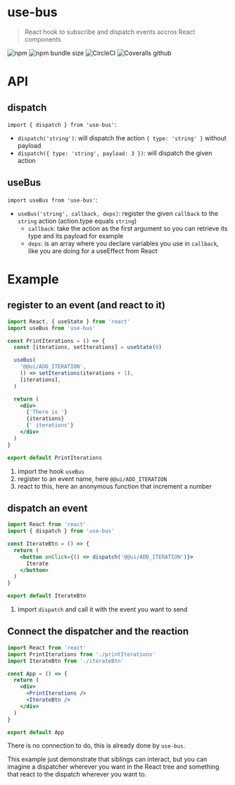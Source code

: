 # use-bus
> React hook to subscribe and dispatch events accros React components

![npm](https://img.shields.io/npm/v/use-bus.svg) ![npm bundle size](https://img.shields.io/bundlephobia/minzip/use-bus.svg) ![CircleCI](https://img.shields.io/circleci/build/github/fabienjuif/use-bus.svg) ![Coveralls github](https://img.shields.io/coveralls/github/fabienjuif/use-bus.svg)


# API
## dispatch
`import { dispatch } from 'use-bus'`:
- `dispatch('string')`: will dispatch the action `{ type: 'string' }` without payload
- `dispatch({ type: 'string', payload: 3 })`: will dispatch the given action

## useBus
`import useBus from 'use-bus'`:
- `useBus('string', callback, deps)`: register the given `callback` to the `string` action (action.type equals `string`)
  * `callback`: take the action as the first argument so you can retrieve its type and its payload for example
  * `deps`: is an array where you declare variables you use in `callback`, like you are doing for a useEffect from React

# Example
## register to an event (and react to it)
```jsx
import React, { useState } from 'react'
import useBus from 'use-bus'

const PrintIterations = () => {
  const [iterations, setIterations] = useState(0)

  useBus(
    '@@ui/ADD_ITERATION',
    () => setIterations(iterations + 1),
    [iterations],
  )

  return (
    <div>
      {'There is '}
      {iterations}
      {' iterations'}
    </div>
  )
}

export default PrintIterations
```

1. import the hook `useBus`
2. register to an event name, here `@@ui/ADD_ITERATION`
3. react to this, here an anonymous function that increment a number

## dispatch an event
```jsx
import React from 'react'
import { dispatch } from 'use-bus'

const IterateBtn = () => {
  return (
    <button onClick={() => dispatch('@@ui/ADD_ITERATION')}>
      Iterate
    </button>
  )
}

export default IterateBtn
```

1. import `dispatch` and call it with the event you want to send

## Connect the dispatcher and the reaction
```jsx
import React from 'react'
import PrintIterations from './printIterations'
import IterateBtn from './iterateBtn'

const App = () => {
  return (
    <div>
      <PrintIterations />
      <IterateBtn />
    </div>
  )
}

export default App
```

There is no connection to do, this is already done by `use-bus`.

This example just demonstrate that siblings can interact, but you can imagine a dispatcher wherever you want in the React tree and something that react to the dispatch wherever you want to.
